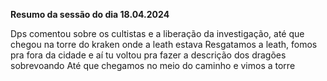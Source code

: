 **Resumo da sessão do dia 18.04.2024**







Dps comentou sobre os cultistas e a liberação da investigação, até que chegou na torre do kraken onde a leath estava
Resgatamos a leath, fomos pra fora da cidade e aí tu voltou pra fazer a descrição dos dragões sobrevoando
Até que chegamos no meio do caminho e vimos a torre